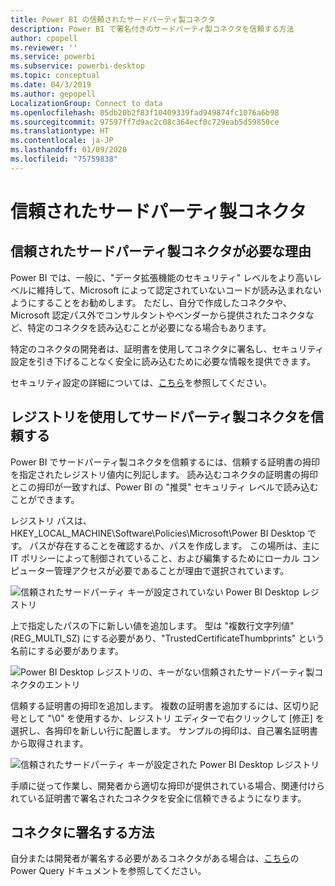 ```yaml
---
title: Power BI の信頼されたサードパーティ製コネクタ
description: Power BI で署名付きのサードパーティ製コネクタを信頼する方法
author: cpopell
ms.reviewer: ''
ms.service: powerbi
ms.subservice: powerbi-desktop
ms.topic: conceptual
ms.date: 04/3/2019
ms.author: gepopell
LocalizationGroup: Connect to data
ms.openlocfilehash: 05db20b2f83f10409339fad949874fc1076a6b98
ms.sourcegitcommit: 97597ff7d9ac2c08c364ecf0c729eab5d59850ce
ms.translationtype: HT
ms.contentlocale: ja-JP
ms.lasthandoff: 01/09/2020
ms.locfileid: "75759838"
---
```

# <a name="trusted-third-party-connectors"></a>信頼されたサードパーティ製コネクタ

## <a name="why-do-you-need-trusted-third-party-connectors"></a>信頼されたサードパーティ製コネクタが必要な理由

Power BI では、一般に、"データ拡張機能のセキュリティ" レベルをより高いレベルに維持して、Microsoft によって認定されていないコードが読み込まれないようにすることをお勧めします。 ただし、自分で作成したコネクタや、Microsoft 認定パス外でコンサルタントやベンダーから提供されたコネクタなど、特定のコネクタを読み込むことが必要になる場合もあります。

特定のコネクタの開発者は、証明書を使用してコネクタに署名し、セキュリティ設定を引き下げることなく安全に読み込むために必要な情報を提供できます。

セキュリティ設定の詳細については、[こちら](https://docs.microsoft.com/power-bi/desktop-connector-extensibility)を参照してください。

## <a name="using-the-registry-to-trust-third-party-connectors"></a>レジストリを使用してサードパーティ製コネクタを信頼する

Power BI でサードパーティ製コネクタを信頼するには、信頼する証明書の拇印を指定されたレジストリ値内に列記します。 読み込むコネクタの証明書の拇印とこの拇印が一致すれば、Power BI の "推奨" セキュリティ レベルで読み込むことができます。 

レジストリ パスは、HKEY_LOCAL_MACHINE\Software\Policies\Microsoft\Power BI Desktop です。 パスが存在することを確認するか、パスを作成します。 この場所は、主に IT ポリシーによって制御されていること、および編集するためにローカル コンピューター管理アクセスが必要であることが理由で選択されています。 

![信頼されたサードパーティ キーが設定されていない Power BI Desktop レジストリ](media/desktop-trusted-third-party-connectors/desktoptrustedthird1.png)

上で指定したパスの下に新しい値を追加します。 型は "複数行文字列値" (REG_MULTI_SZ) にする必要があり、"TrustedCertificateThumbprints" という名前にする必要があります。 

![Power BI Desktop レジストリの、キーがない信頼されたサードパーティ製コネクタのエントリ](media/desktop-trusted-third-party-connectors/desktoptrustedthird2.png)

信頼する証明書の拇印を追加します。 複数の証明書を追加するには、区切り記号として "\0" を使用するか、レジストリ エディターで右クリックして [修正] を選択し、各拇印を新しい行に配置します。 サンプルの拇印は、自己署名証明書から取得されます。 

 ![信頼されたサードパーティ キーが設定された Power BI Desktop レジストリ](media/desktop-trusted-third-party-connectors/desktoptrustedthird3.png)

手順に従って作業し、開発者から適切な拇印が提供されている場合、関連付けられている証明書で署名されたコネクタを安全に信頼できるようになります。

## <a name="how-to-sign-connectors"></a>コネクタに署名する方法

自分または開発者が署名する必要があるコネクタがある場合は、[こちら](https://docs.microsoft.com/power-query/handlingconnectorsigning)の Power Query ドキュメントを参照してください。
